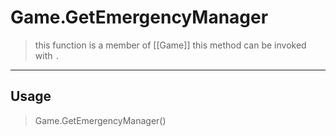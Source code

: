 # Game.GetEmergencyManager
> this function is a member of [[Game]]
> this method can be invoked with `.`
-----
## Usage
> Game.GetEmergencyManager()
